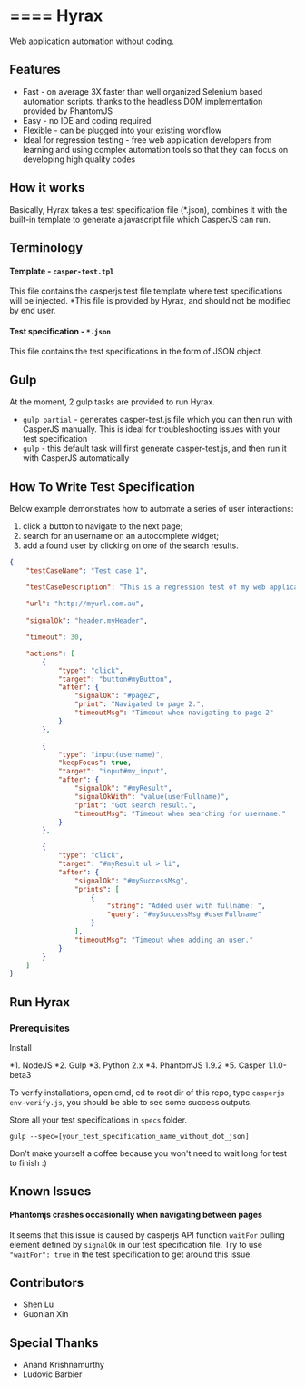 ====
Hyrax
====
Web application automation without coding.

Features
--------

* Fast - on average 3X faster than well organized Selenium based automation scripts, thanks to the headless DOM implementation provided by PhantomJS
* Easy - no IDE and coding required
* Flexible - can be plugged into your existing workflow
* Ideal for regression testing - free web application developers from learning and using complex automation tools so that they can focus on developing high quality codes


How it works
------------
Basically, Hyrax takes a test specification file (*.json), combines it with the built-in template to generate a javascript file which CasperJS can run.


Terminology
-----------
#### Template - ```casper-test.tpl```
This file contains the casperjs test file template where test specifications will be injected.
*This file is provided by Hyrax, and should not be modified by end user.

#### Test specification - ```*.json```
This file contains the test specifications in the form of JSON object.


Gulp
----
At the moment, 2 gulp tasks are provided to run Hyrax.

* ```gulp partial``` - generates casper-test.js file which you can then run with CasperJS manually. This is ideal for troubleshooting issues with your test specification
* ```gulp``` - this default task will first generate casper-test.js, and then run it with CasperJS automatically


How To Write Test Specification
-------------------------------
Below example demonstrates how to automate a series of user interactions:
1. click a button to navigate to the next page;
2. search for an username on an autocomplete widget;
3. add a found user by clicking on one of the search results.

```json
{
	"testCaseName": "Test case 1",

	"testCaseDescription": "This is a regression test of my web application following happy path.",
	
	"url": "http://myurl.com.au",
	
	"signalOk": "header.myHeader",

	"timeout": 30,

	"actions": [
		{
			"type": "click",
			"target": "button#myButton",
			"after": {
				"signalOk": "#page2",
				"print": "Navigated to page 2.",
				"timeoutMsg": "Timeout when navigating to page 2"
			}
		},

		{
			"type": "input(username)",
			"keepFocus": true,
			"target": "input#my_input",
			"after": {
				"signalOk": "#myResult",
				"signalOkWith": "value(userFullname)",
				"print": "Got search result.",
				"timeoutMsg": "Timeout when searching for username."
			}
		},

		{
			"type": "click",
			"target": "#myResult ul > li",
			"after": {
				"signalOk": "#mySuccessMsg",
				"prints": [
					{
						"string": "Added user with fullname: ",
						"query": "#mySuccessMsg #userFullname"
					}
				],
				"timeoutMsg": "Timeout when adding an user."
			}
		}
	]
}
```

Run Hyrax
---------
### Prerequisites
Install

*1. NodeJS
*2. Gulp
*3. Python 2.x
*4. PhantomJS 1.9.2
*5. Casper 1.1.0-beta3

To verify installations, open cmd, cd to root dir of this repo, type ```casperjs env-verify.js```, you should be able to see some success outputs.

Store all your test specifications in ```specs``` folder.

```
gulp --spec=[your_test_specification_name_without_dot_json]
```
Don't make yourself a coffee because you won't need to wait long for test to finish :)


Known Issues
------------
#### Phantomjs crashes occasionally when navigating between pages
It seems that this issue is caused by casperjs API function ```waitFor``` pulling element defined by ```signalOk``` in our test specification file. Try to use ```"waitFor": true``` in the test specification to get around this issue.


Contributors
------------
* Shen Lu
* Guonian Xin


Special Thanks
--------------
* Anand Krishnamurthy
* Ludovic Barbier